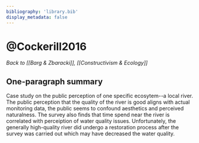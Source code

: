 ```yaml
---
bibliography: 'library.bib'
display_metadata: false
---
```


# @Cockerill2016

_Back to [[Barg & Zbaracki]], [[Constructivism & Ecology]]_

## One-paragraph summary

Case study on the public perception of one specific ecosytem--a local river. The public perception that the quality of the river is good aligns with actual monitoring data, the public seems to confound aesthetics and perceived naturalness. The survey also finds that time spend near the river is correlated with perceiption of water quality issues. Unfortunately, the generally high-quality river did undergo a restoration process after the survey was carried out which may have decreased the water quality.